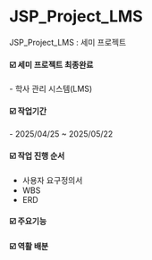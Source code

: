 # JSP_Project_LMS
JSP_Project_LMS : 세미 프로젝트

#### **☑️ 세미 프로젝트 최종완료**

\- 학사 관리 시스템(LMS)

#### **☑️ 작업기간**

\- 2025/04/25 ~ 2025/05/22

#### **☑️ 작업 진행 순서**
- 사용자 요구정의서
- WBS
- ERD


#### **☑️ 주요기능** 


#### **☑️ 역활 배분** 

